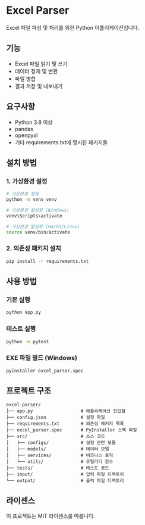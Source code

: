 # Excel Parser

Excel 파일 파싱 및 처리를 위한 Python 어플리케이션입니다.

## 기능

- Excel 파일 읽기 및 쓰기
- 데이터 정제 및 변환
- 파일 병합
- 결과 저장 및 내보내기

## 요구사항

- Python 3.8 이상
- pandas
- openpyxl
- 기타 requirements.txt에 명시된 패키지들

## 설치 방법

### 1. 가상환경 설정

```bash
# 가상환경 생성
python -m venv venv

# 가상환경 활성화 (Windows)
venv\Scripts\activate

# 가상환경 활성화 (macOS/Linux)
source venv/bin/activate
```

### 2. 의존성 패키지 설치

```bash
pip install -r requirements.txt
```

## 사용 방법

### 기본 실행

```bash
python app.py
```

### 테스트 실행

```bash
python -m pytest
```

### EXE 파일 빌드 (Windows)

```bash
pyinstaller excel_parser.spec
```

## 프로젝트 구조

```
excel-parser/
├── app.py                  # 애플리케이션 진입점
├── config.json             # 설정 파일
├── requirements.txt        # 의존성 패키지 목록
├── excel_parser.spec       # PyInstaller 스펙 파일
├── src/                    # 소스 코드
│   ├── configs/            # 설정 관련 모듈
│   ├── models/             # 데이터 모델
│   ├── services/           # 비즈니스 로직
│   └── utils/              # 유틸리티 함수
├── tests/                  # 테스트 코드
├── input/                  # 입력 파일 디렉토리
└── output/                 # 출력 파일 디렉토리
```

## 라이센스

이 프로젝트는 MIT 라이센스를 따릅니다.
